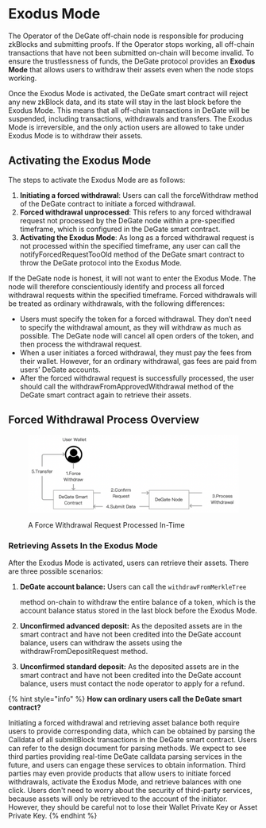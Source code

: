 # Exodus Mode

The Operator of the DeGate off-chain node is responsible for producing zkBlocks and submitting proofs. If the Operator stops working, all off-chain transactions that have not been submitted on-chain will become invalid. To ensure the trustlessness of funds, the DeGate protocol provides an **Exodus Mode** that allows users to withdraw their assets even when the node stops working.

Once the Exodus Mode is activated, the DeGate smart contract will reject any new zkBlock data, and its state will stay in the last block before the Exodus Mode. This means that all off-chain transactions in DeGate will be suspended, including transactions, withdrawals and transfers. The Exodus Mode is irreversible, and the only action users are allowed to take under Exodus Mode is to withdraw their assets.

## Activating the Exodus Mode

The steps to activate the Exodus Mode are as follows:

1. **Initiating a forced withdrawal**: Users can call the forceWithdraw method of the DeGate contract to initiate a forced withdrawal.
2. **Forced withdrawal unprocessed**: This refers to any forced withdrawal request not processed by the DeGate node within a pre-specified timeframe, which is configured in the DeGate smart contract.
3. **Activating the Exodus Mode**: As long as a forced withdrawal request is not processed within the specified timeframe, any user can call the notifyForcedRequestTooOld method of the DeGate smart contract to throw the DeGate protocol into the Exodus Mode.

If the DeGate node is honest, it will not want to enter the Exodus Mode. The node will therefore conscientiously identify and process all forced withdrawal requests within the specified timeframe. Forced withdrawals will be treated as ordinary withdrawals, with the following differences:

* Users must specify the token for a forced withdrawal. They don’t need to specify the withdrawal amount, as they will withdraw as much as possible. The DeGate node will cancel all open orders of the token, and then process the withdrawal request.
* When a user initiates a forced withdrawal, they must pay the fees from their wallet. However, for an ordinary withdrawal, gas fees are paid from users’ DeGate accounts.
* After the forced withdrawal request is successfully processed, the user should call the withdrawFromApprovedWithdrawal method of the DeGate smart contract again to retrieve their assets.

## Forced Withdrawal Process Overview

<figure><img src="../.gitbook/assets/Screen Shot 2022-12-09 at 16.25.13.png" alt=""><figcaption><p>A Force Withdrawal Request Processed In-Time</p></figcaption></figure>

### Retrieving Assets In the Exodus Mode

After the Exodus Mode is activated, users can retrieve their assets. There are three possible scenarios:

1.  **DeGate account balance:** Users can call the `withdrawFromMerkleTree`

    method on-chain to withdraw the entire balance of a token, which is the account balance status stored in the last block before the Exodus Mode.
2. **Unconfirmed advanced deposit:** As the deposited assets are in the smart contract and have not been credited into the DeGate account balance, users can withdraw the assets using the withdrawFromDepositRequest method.
3. **Unconfirmed standard deposit:** As the deposited assets are in the smart contract and have not been credited into the DeGate account balance, users must contact the node operator to apply for a refund.

{% hint style="info" %}
**How can ordinary users call the DeGate smart contract?**

Initiating a forced withdrawal and retrieving asset balance both require users to provide corresponding data, which can be obtained by parsing the Calldata of all submitBlock transactions in the DeGate smart contract. Users can refer to the design document for parsing methods. We expect to see third parties providing real-time DeGate calldata parsing services in the future, and users can engage these services to obtain information. Third parties may even provide products that allow users to initiate forced withdrawals, activate the Exodus Mode, and retrieve balances with one click. Users don't need to worry about the security of third-party services, because assets will only be retrieved to the account of the initiator. However, they should be careful not to lose their Wallet Private Key or Asset Private Key.
{% endhint %}
